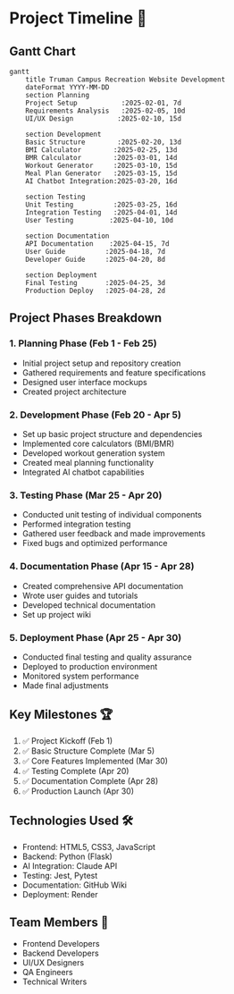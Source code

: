 # Project Timeline 📅

## Gantt Chart

```mermaid
gantt
    title Truman Campus Recreation Website Development
    dateFormat YYYY-MM-DD
    section Planning
    Project Setup           :2025-02-01, 7d
    Requirements Analysis   :2025-02-05, 10d
    UI/UX Design           :2025-02-10, 15d

    section Development
    Basic Structure        :2025-02-20, 13d
    BMI Calculator        :2025-02-25, 13d
    BMR Calculator        :2025-03-01, 14d
    Workout Generator     :2025-03-10, 15d
    Meal Plan Generator   :2025-03-15, 15d
    AI Chatbot Integration:2025-03-20, 16d

    section Testing
    Unit Testing          :2025-03-25, 16d
    Integration Testing   :2025-04-01, 14d
    User Testing         :2025-04-10, 10d

    section Documentation
    API Documentation    :2025-04-15, 7d
    User Guide          :2025-04-18, 7d
    Developer Guide     :2025-04-20, 8d
    
    section Deployment
    Final Testing       :2025-04-25, 3d
    Production Deploy   :2025-04-28, 2d
```

## Project Phases Breakdown

### 1. Planning Phase (Feb 1 - Feb 25)
- Initial project setup and repository creation
- Gathered requirements and feature specifications
- Designed user interface mockups
- Created project architecture

### 2. Development Phase (Feb 20 - Apr 5)
- Set up basic project structure and dependencies
- Implemented core calculators (BMI/BMR)
- Developed workout generation system
- Created meal planning functionality
- Integrated AI chatbot capabilities

### 3. Testing Phase (Mar 25 - Apr 20)
- Conducted unit testing of individual components
- Performed integration testing
- Gathered user feedback and made improvements
- Fixed bugs and optimized performance

### 4. Documentation Phase (Apr 15 - Apr 28)
- Created comprehensive API documentation
- Wrote user guides and tutorials
- Developed technical documentation
- Set up project wiki

### 5. Deployment Phase (Apr 25 - Apr 30)
- Conducted final testing and quality assurance
- Deployed to production environment
- Monitored system performance
- Made final adjustments

## Key Milestones 🏆

1. ✅ Project Kickoff (Feb 1)
2. ✅ Basic Structure Complete (Mar 5)
3. ✅ Core Features Implemented (Mar 30)
4. ✅ Testing Complete (Apr 20)
5. ✅ Documentation Complete (Apr 28)
6. ✅ Production Launch (Apr 30)

## Technologies Used 🛠️

- Frontend: HTML5, CSS3, JavaScript
- Backend: Python (Flask)
- AI Integration: Claude API
- Testing: Jest, Pytest
- Documentation: GitHub Wiki
- Deployment: Render

## Team Members 👥

- Frontend Developers
- Backend Developers
- UI/UX Designers
- QA Engineers
- Technical Writers
